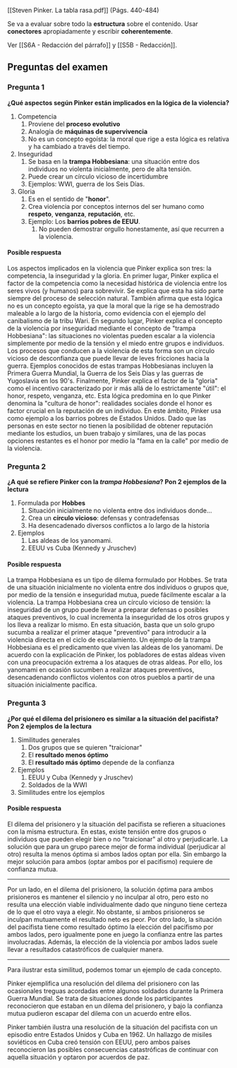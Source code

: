 [[Steven Pinker. La tabla rasa.pdf]] (Págs. 440-484)

Se va a evaluar sobre todo la **estructura** sobre el contenido. Usar **conectores** apropiadamente y escribir **coherentemente**.

Ver [[S6A - Redacción del párrafo]] y [[S5B - Redacción]].

## Preguntas del examen

### Pregunta 1

**¿Qué aspectos según Pinker están implicados en la lógica de la violencia?**

1. Competencia
	1. Proviene del **proceso evolutivo**
	2. Analogía de **máquinas de supervivencia**
	3. No es un concepto egoísta: la moral que rige a esta lógica es relativa y ha cambiado a través del tiempo.
2. Inseguridad
	1. Se basa en la **trampa Hobbesiana**: una situación entre dos individuos no violenta inicialmente, pero de alta tensión.
	2. Puede crear un círculo vicioso de incertidumbre
	3. Ejemplos: WWI, guerra de los Seis Días.
3. Gloria
	1. Es en el sentido de "**honor**".
	2. Crea violencia por conceptos internos del ser humano como **respeto**, **venganza**, **reputación**, etc.
	3. Ejemplo: Los **barrios pobres de EEUU**.
		1. No pueden demostrar orgullo honestamente, así que recurren a la violencia.

#### Posible respuesta

Los aspectos implicados en la violencia que Pinker explica son tres: la competencia, la inseguridad y la gloria. En primer lugar, Pinker explica el factor de la competencia como la necesidad histórica de violencia entre los seres vivos (y humanos) para sobrevivir. Se explica que esta ha sido parte siempre del proceso de selección natural. También afirma que esta lógica no es un concepto egoísta, ya que la moral que la rige se ha demostrado maleable a lo largo de la historia, como evidencia con el ejemplo del canibalismo de la tribu Wari. En segundo lugar, Pinker explica el concepto de la violencia por inseguridad mediante el concepto de "trampa Hobbesiana": las situaciones no violentas pueden escalar a la violencia simplemente por medio de la tensión y el miedo entre grupos e individuos. Los procesos que conducen a la violencia de esta forma son un círculo vicioso de desconfianza que puede llevar de leves fricciones hacia la guerra. Ejemplos conocidos de estas trampas Hobbesianas incluyen la Primera Guerra Mundial, la Guerra de los Seis Días y las guerras de Yugoslavia en los 90's. Finalmente, Pinker explica el factor de la "gloria" como el incentivo caracterizado por ir más allá de lo estrictamente "útil": el honor, respeto, venganza, etc. Esta lógica predomina en lo que Pinker denomina la "cultura de honor": realidades sociales donde el honor es factor crucial en la reputación de un individuo. En este ámbito, Pinker usa como ejemplo a los barrios pobres de Estados Unidos. Dado que las personas en este sector no tienen la posibilidad de obtener reputación mediante los estudios, un buen trabajo y similares, una de las pocas opciones restantes es el honor por medio la "fama en la calle" por medio de la violencia.

### Pregunta 2

**¿A qué se refiere Pinker con la *trampa Hobbesiana*? Pon 2 ejemplos de la lectura**

1. Formulada por **Hobbes**
	1. Situación inicialmente no violenta entre dos individuos donde...
	2. Crea un **círculo vicioso**: defensas y contradefensas
	3. Ha desencadenado diversos conflictos a lo largo de la historia
3. Ejemplos
	1. Las aldeas de los yanomami.
	2. EEUU vs Cuba (Kennedy y Jruschev)

#### Posible respuesta

La trampa Hobbesiana es un tipo de dilema formulado por Hobbes. Se trata de una situación inicialmente no violenta entre dos individuos o grupos que, por medio de la tensión e inseguridad mutua, puede fácilmente escalar a la violencia. La trampa Hobbesiana crea un círculo vicioso de tensión: la inseguridad de un grupo puede llevar a preparar defensas o posibles ataques preventivos, lo cual incrementa la inseguridad de los otros grupos y los lleva a realizar lo mismo. En esta situación, basta que un solo grupo sucumba a realizar el primer ataque "preventivo" para introducir a la violencia directa en el ciclo de escalamiento. Un ejemplo de la trampa Hobbesiana es el predicamento que viven las aldeas de los yanomami. De acuerdo con la explicación de Pinker, los pobladores de estas aldeas viven con una preocupación extrema a los ataques de otras aldeas. Por ello, los yanomami en ocasión sucumben a realizar ataques preventivos, desencadenando conflictos violentos con otros pueblos a partir de una situación inicialmente pacífica.

### Pregunta 3

**¿Por qué el dilema del prisionero es similar a la situación del pacifista? Pon 2 ejemplos de la lectura**

1. Similitudes generales
	1. Dos grupos que se quieren "traicionar"
	2. El **resultado menos óptimo**
	3. El **resultado más óptimo** depende de la confianza
2. Ejemplos
	1. EEUU y Cuba (Kennedy y Jruschev)
	2. Soldados de la WWI
3. Similitudes entre los ejemplos

#### Posible respuesta

El dilema del prisionero y la situación del pacifista se refieren a situaciones con la misma estructura. En estas, existe tensión entre dos grupos o individuos que pueden elegir bien o no "traicionar" al otro y perjudicarle. La solución que para un grupo parece mejor de forma individual (perjudicar al otro) resulta la menos óptima si ambos lados optan por ella. Sin embargo la mejor solución para ambos (optar ambos por el pacifismo) requiere de confianza mutua.

---

Por un lado, en el dilema del prisionero, la solución óptima para ambos prisioneros es mantener el silencio y no inculpar al otro, pero esto no resulta una elección viable individualmente dado que ninguno tiene certeza de lo que el otro vaya a elegir. No obstante, si ambos prisioneros se inculpan mutuamente el resultado neto es peor. Por otro lado, la situación del pacifista tiene como resultado óptimo la elección del pacifismo por ambos lados, pero igualmente pone en juego la confianza entre las partes involucradas. Además, la elección de la violencia por ambos lados suele llevar a resultados catastróficos de cualquier manera.

---

Para ilustrar esta similitud, podemos tomar un ejemplo de cada concepto.

Pinker ejemplifica una resolución del dilema del prisionero con las ocasionales treguas acordadas entre algunos soldados durante la Primera Guerra Mundial. Se trata de situaciones donde los participantes reconocieron que estaban en un dilema del prisionero, y bajo la confianza mutua pudieron escapar del dilema con un acuerdo entre ellos. 

Pinker también ilustra una resolución de la situación del pacifista con un episodio entre Estados Unidos y Cuba en 1962. Un hallazgo de misiles soviéticos en Cuba creó tensión con EEUU, pero ambos países reconocieron las posibles consecuencias catastróficas de continuar con aquella situación y optaron por acuerdos de paz.
